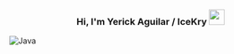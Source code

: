 <h3 align="center">
  Hi, I'm Yerick Aguilar / IceKry
  <img src="https://media2.giphy.com/media/v1.Y2lkPTc5MGI3NjExMmY5dzE4dWF1MTFsdGRqaHJzZGVsN3hvYzA2OHpnemNkZHY2M2djaCZlcD12MV9pbnRlcm5hbF9naWZfYnlfaWQmY3Q9cw/EYrVf1Fq6aKfm/giphy.gif" height="28">
</h3>

![Java](https://img.shields.io/badge/java-%23ED8B00.svg?style=for-the-badge&logo=openjdk&logoColor=white)
